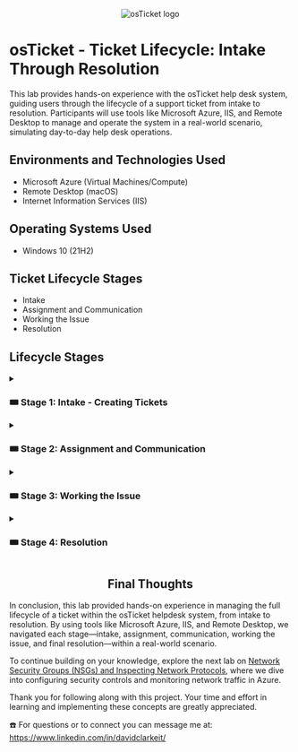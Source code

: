 <p align="center">
<img src="https://i.imgur.com/Clzj7Xs.png" alt="osTicket logo"/>
</p>

# osTicket - Ticket Lifecycle: Intake Through Resolution

This lab provides hands-on experience with the osTicket help desk system, guiding users through the lifecycle of a support ticket from intake to resolution. Participants will use tools like Microsoft Azure, IIS, and Remote Desktop to manage and operate the system in a real-world scenario, simulating day-to-day help desk operations.

## Environments and Technologies Used

- Microsoft Azure (Virtual Machines/Compute)
- Remote Desktop (macOS)
- Internet Information Services (IIS)

## Operating Systems Used

- Windows 10</b> (21H2)

## Ticket Lifecycle Stages

- Intake
- Assignment and Communication
- Working the Issue
- Resolution

## Lifecycle Stages

<details>

<summary>

### 🎟️ Stage 1: Intake - Creating Tickets

</summary>

- Open osTicket: http://localhost/osTicket/

- Select: `Open a New Ticket`

<p align="center">
<img width="800" alt="isolated" src="https://github.com/vincentchachere/ticket-lifestyle/assets/161680745/673114d4-4c1a-4911-b7e8-da0bf84bfcf8"><br>

<br>
<br>
<br>
  
<ins>Insert the following Ticket Information</ins>:

  - Email Address: `Karen@osticket.com`

  - Name: `Karen Karen`

  - Help Topic: `Business Critical Outage`

  - Issue Summary: `Entire mobile online banking is down`
 
  - Ticket Details: `Customers are reporting they are getting a 404 error when browsing to online banking.`

- Click: `Create Ticket`

*When mobile online banking is down it can lead to major loss in revenue for the company.*

<p align="center">
<img width="800" alt="isolated" src="https://github.com/vincentchachere/ticket-lifestyle/assets/161680745/d1feaef0-f9a3-4003-8e37-c6762317e266"><br>

</details>

<details>

<summary>

### 🎟️ Stage 2: Assignment and Communication

</summary>

<ins>Logout of your original user login account, if you haven't already then</ins>:

- Login to osTicket as an Agent: `jane.doe / jane.doe@gmail.com`

*The one you made in the `Post-Install-Config` lab on:* [Step 6.B](https://github.com/vincentchachere/post-install-config)

<p align="center">
<img width="800" alt="isolated" src="https://github.com/vincentchachere/ticket-lifestyle/assets/161680745/61b97e7e-8775-40a9-b0cf-87b5d10b420d"><br>

<br>
<br>
<br>

<ins>Assigning and Communicating the Ticket Lifecycle</ins>:

- Select: The `Entire mobile online banking is down` Ticket

<p align="center">
<img width="800" alt="isolated" src="https://github.com/vincentchachere/ticket-lifecycle/assets/161680745/4b5999ab-d140-4fde-ab70-819c3e4e18f6"><br>

<br>
<br>
<br>

<ins>Assigning The Ticket Priority Level<ins>:

- Priority: `Emergency`

  - Type In: `Business Impacting Event`
 
  - Click: `Update`

<p align="center">
<img width="800" alt="isolated" src="https://github.com/user-attachments/assets/ec24788f-97db-4b89-a546-f5090c534665"><br>

<br>
<br>
<br>

<ins>Assigning the Ticket Department</ins>:

- Click: `Department`

  - Select: `System Administrators`

  - Input Details: `Sys Admins responsible for mobile banking infrastructure`
 
  - Click: `Transfer`

<p align="center">
<img width="800" alt="isolated" src="https://github.com/vincentchachere/ticket-lifestyle/assets/161680745/36c0c3af-eef1-42fe-995b-a1434502f81a"><br>

<br>
<br>
<br>

<ins>Assigning the Ticket Team</ins>:

- Assign to: `Jane Doe`

  - Click: `Assign`

<p align="center">
<img width="800" alt="isolated" src="https://github.com/vincentchachere/ticket-lifestyle/assets/161680745/a554032d-af6a-4a58-8b61-4eb41fb8eb68"><br>

<br>
<br>
<br>

<ins>Assigning the Ticket SLA Plan</ins>:

- SLA Plan: `SEV-A`

  - Details: `Business Impacting, Critical Event`
 
  - Click: `Update`

<p align="center">
<img width="800" alt="isolated" src="https://github.com/vincentchachere/ticket-lifestyle/assets/161680745/7e8ed40c-2af1-47b0-9c21-f46559d890f8"><br>

<br>
<br>
<br>

<h4 align="center">Verify your ticket information matches the image below and continue to the next step.</h4>

<p align="center">
<img width="800" alt="isolated" src="https://github.com/vincentchachere/ticket-lifecycle/assets/161680745/b24b24ca-bde3-42cc-bab7-d5b4cd8a036e"><br>

<br>
<br>
<br>

<h4 align="center">The Ticket Thread is where you'll see the history and updates of the tickets.</h4>

<p align="center">
<img width="800" alt="isolated" src="https://github.com/vincentchachere/ticket-lifestyle/assets/161680745/24eb9246-f9ab-4d37-b64f-920b9632a609"><br>

<br>
<br>
<br>

<ins>Navigating the Post Reply Box</ins>:

- Input into the Response Text Box: `Coordinating with Sys Admin Team to bring mobile banking back online.`

- Select: `Post Reply`

*The organizaition you work for will determine the type of details you place into the description.*

<p align="center">
<img width="800" alt="isolated" src="https://github.com/vincentchachere/ticket-lifestyle/assets/161680745/1b17a40a-3193-423b-9bdd-201edc1fa24a"><br>

<br>
<br>
<br>

<ins>Notice the message instantly populates inside of the ticket thread</ins>

<p align="center">
<img width="800" alt="isolated" src="https://github.com/vincentchachere/ticket-lifecycle/assets/161680745/1a3d6911-74ca-4273-8af5-55dc285085b4"><br>

<br>
<br>
<br>

<ins>Observing the Ticket Changes</ins>:

- Go Back To: The `Entire mobile online banking is down` Ticket

*Notice the Priorty and Department sections have been updated.*

<p align="center">
<img width="800" alt="isolated" src="https://github.com/vincentchachere/ticket-lifecycle/assets/161680745/ea59a152-6bc6-4abf-9cf1-f729f8339c40"><br>

</details>

<details>

<summary>

### 🎟️ Stage 3: Working the Issue

</summary>

*On the back end, Jane is working with the System Adminstrator team to resolve the issue.*

</details>

<details>

<summary>

### 🎟️ Stage 4: Resolution

</summary>

<ins>Once the issue is resolved, head back to the ticket and update the end user, then</ins>

- Input into the Response Text Box: `Jerry from System Engineering found and connected a failed load balancer. Mobile banking should be back up.`

- Ticket Status: `Resolved`

- Select: `Post Reply`

<p align="center">
<img width="800" alt="isolated" src="https://github.com/user-attachments/assets/2f9f2fd1-bbba-4e7e-bbce-695ad2e08f38"><br>

<br>
<br>
<br>

<ins>Heab back into your My Tickets tab</ins>:

The ticket should now be on the closed. As you will witness there are no longer any more tickets, since it has been resolved.

<p align="center">
<img width="800" alt="isolated" src="https://github.com/vincentchachere/ticket-lifecycle/assets/161680745/ecaee293-92df-4ccb-8e5b-67e3cd53334c"><br>

<ins>Observing your Closed Tickets Tab</ins>:

Lastly, if you go to the <ins>Closed Tab</ins> within your <ins>Tickets section</ins>, you will see that the Karen Ticket you resolved is inside there. This lets you confim that you have succesfully resolved that ticket.

<p align="center">
<img width="800" alt="isolated" src="https://github.com/vincentchachere/ticket-lifecycle/assets/161680745/5ae96625-a25d-4e74-9196-3f4502039d84"><br>

</details>

<h2 align="center">Final Thoughts</h2>

In conclusion, this lab provided hands-on experience in managing the full lifecycle of a ticket within the osTicket helpdesk system, from intake to resolution. By using tools like Microsoft Azure, IIS, and Remote Desktop, we navigated each stage—intake, assignment, communication, working the issue, and final resolution—within a real-world scenario.

To continue building on your knowledge, explore the next lab on [Network Security Groups (NSGs) and Inspecting Network Protocols](https://github.com/DavidClarkeIT/Azure-Network-Protocols), where we dive into configuring security controls and monitoring network traffic in Azure.

Thank you for following along with this project. Your time and effort in learning and implementing these concepts are greatly appreciated.

☎️ For questions or to connect you can message me at: https://www.linkedin.com/in/davidclarkeit/
